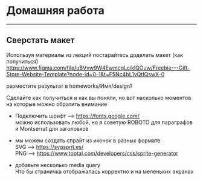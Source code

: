 # Домашняя работа   

---  
## Сверстать макет  
Используя материалы из лекций постарайтесь доделать макет (как получиться)  
https://www.figma.com/file/uBVvw9W4EwmcqLciklQOuw/Freebie---Gift-Store-Website-Template?node-id=0-1&t=F5Nc4bL1yQtIQswX-0  

разместите результат в homeworks/Имя/design1  

Сделайте как получиться и как вы поняли, но вот насколько моментов на которые можно обратить внимание   

- Подключить шрифт --> https://fonts.google.com/  
  можно использовать любой, но я советую ROBOTO для параграфов и Montserrat для заголовков   

- мы можем создать спрайт из иконок в разных формате   
  SVG --> https://svgsprit.es/  
  PNG --> https://www.toptal.com/developers/css/sprite-generator  

- добавьте несколько media query   
  Что бы страничка отображалась корректно и на меленьких экранах  